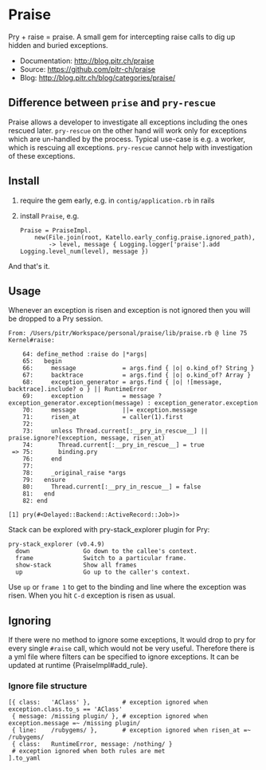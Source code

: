 # Praise

Pry + raise = praise. A small gem for intercepting raise calls to dig up hidden and buried exceptions.

-   Documentation: <http://blog.pitr.ch/praise>
-   Source: <https://github.com/pitr-ch/praise>
-   Blog: <http://blog.pitr.ch/blog/categories/praise/>

## Difference between `prise` and `pry-rescue`

Praise allows a developer to investigate all exceptions including the ones rescued later.
`pry-rescue` on the other hand will work only for exceptions which are un-handled by the process.
Typical use-case is e.g. a worker, which is rescuing all exceptions. `pry-rescue` cannot help with
investigation of these exceptions.

## Install

1.  require the gem early, e.g. in `contig/application.rb` in rails
2.  install `Praise`, e.g.

        Praise = PraiseImpl.
            new(File.join(root, Katello.early_config.praise.ignored_path),
                -> level, message { Logging.logger['praise'].add Logging.level_num(level), message })

And that's it.

## Usage

Whenever an exception is risen and exception is not ignored then you will be dropped to a Pry session.

    From: /Users/pitr/Workspace/personal/praise/lib/praise.rb @ line 75 Kernel#raise:

        64: define_method :raise do |*args|
        65:   begin
        66:     message             = args.find { |o| o.kind_of? String }
        67:     backtrace           = args.find { |o| o.kind_of? Array }
        68:     exception_generator = args.find { |o| ![message, backtrace].include? o } || RuntimeError
        69:     exception           = message ? exception_generator.exception(message) : exception_generator.exception
        70:     message             ||= exception.message
        71:     risen_at            = caller(1).first
        72:
        73:     unless Thread.current[:__pry_in_rescue__] || praise.ignore?(exception, message, risen_at)
        74:       Thread.current[:__pry_in_rescue__] = true
     => 75:       binding.pry
        76:     end
        77:
        78:     _original_raise *args
        79:   ensure
        80:     Thread.current[:__pry_in_rescue__] = false
        81:   end
        82: end

    [1] pry(#<Delayed::Backend::ActiveRecord::Job>)>

Stack can be explored with pry-stack_explorer plugin for Pry:

    pry-stack_explorer (v0.4.9)
      down               Go down to the callee's context.
      frame              Switch to a particular frame.
      show-stack         Show all frames
      up                 Go up to the caller's context.

Use `up` or `frame 1` to get to the binding and line where the exception was risen.
When you hit `C-d` exception is risen as usual.

## Ignoring

If there were no method to ignore some exceptions, It would drop to pry for every single `#raise` call, which
would not be very useful. Therefore there is a yml file where filters can be specified to ignore exceptions.
It can be updated at runtime {PraiseImpl#add_rule}.

### Ignore file structure

    [{ class:   'AClass' },         # exception ignored when exception.class.to_s == 'AClass'
     { message: /missing plugin/ }, # exception ignored when exception.message =~ /missing plugin/
     { line:    /rubygems/ },       # exception ignored when risen_at =~ /rubygems/
     { class:   RuntimeError, message: /nothing/ }
     # exception ignored when both rules are met
    ].to_yaml
